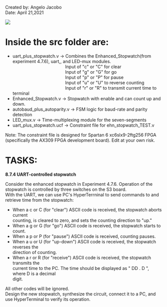 Created by: Angelo Jacobo   
Date: April 21,2021  

[![](https://user-images.githubusercontent.com/87559347/126116911-3dceac24-2b4a-405e-ac2a-64242bae506f.png)](https://youtu.be/OVaBcou2UMU )

# Inside the src folder are:  
* uart_plus_stopwatch.v -> Combines the Enhanced_Stopwatch(from experiment 4.7.6), uart,, and LED-mux modules.  
&emsp;&emsp;&emsp;&emsp;&emsp;&emsp;&emsp;&emsp;&emsp;&emsp;&emsp;&emsp;Input of "c" or "C" for clear  
&emsp;&emsp;&emsp;&emsp;&emsp;&emsp;&emsp;&emsp;&emsp;&emsp;&emsp;&emsp;Input of "g" or "G" for go  
&emsp;&emsp;&emsp;&emsp;&emsp;&emsp;&emsp;&emsp;&emsp;&emsp;&emsp;&emsp;Input of "p" or "P" for pause  
&emsp;&emsp;&emsp;&emsp;&emsp;&emsp;&emsp;&emsp;&emsp;&emsp;&emsp;&emsp;Input of "u" or "U" to reverse counting  
&emsp;&emsp;&emsp;&emsp;&emsp;&emsp;&emsp;&emsp;&emsp;&emsp;&emsp;&emsp;Input of "r" or "R" to transmit current time to terminal
* Enhanced_Stopwatch.v -> Stopwatch with enable and can count up and down.
* autobaud_plus_autoparity.v -> FSM logic for baud-rate and parity detection
* LED_mux.v -> Time-multiplexing module for the seven-segments
* uart_plus_stopwatch.ucf -> Constraint file for ehn_stopwatch_TEST.v



Note: The constraint file is designed for Spartan 6 xc6slx9-2ftg256 FPGA (specifically the AX309 FPGA development board). Edit at your own risk.



# TASKS:
**8.7.4 UART-controlled stopwatch**

Consider the enhanced stopwatch in Experiment 4.7.6. Operation of the stopwatch is controlled by three switches on the S3 board.  
With the UART, we can use PC's HyperTerrninal to send commands to and retrieve time from the stopwatch:   
* When a c or C (for "clear") ASCII code is received, the stopwatch aborts current  
	counting, is cleared to zero, and sets the counting direction to "up."  
* When a g or G (for "go") ASCII code is received, the stopwatch starts to count.  
* When a p or P (for "pause") ASCII code is received, counting pauses.  
* When a u or U (for "up-down") ASCII code is received, the stopwatch reverses the  
	direction of counting.  
* When a r or R (for "receive") ASCII code is received, the stopwatch transmits the  
	current time to the PC. The time should be displayed as " DD . D ", where D is a decimal  
	digit.  
	
All other codes will be ignored.  
Design the new stopwatch, synthesize the circuit, connect it to a PC, and use HyperTerminal
to verify its operation.
